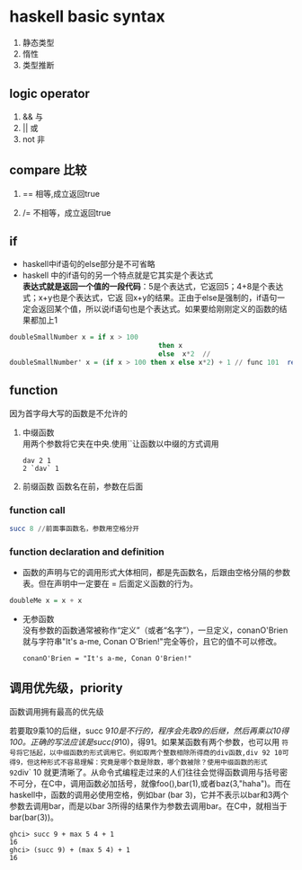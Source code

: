 # haskell basic syntax
1. 静态类型
2. 惰性
3. 类型推断
## logic operator

1. &&  与
2. ||  或
3. not 非
## compare 比较
1. == 相等,成立返回true

2. /= 不相等，成立返回true

## if
- haskell中if语句的else部分是不可省略
- haskell 中的if语句的另一个特点就是它其实是个表达式  
	**表达式就是返回一个值的一段代码**：5是个表达式，它返回5；4+8是个表达式；x+y也是个表达式，它返 回x+y的结果。正由于else是强制的，if语句一定会返回某个值，所以说if语句也是个表达式。如果要给刚刚定义的函数的结果都加上1
```haskell
doubleSmallNumber x = if x > 100                           
                                     then x                           
                                     else  x*2  // 
doubleSmallNumber' x = (if x > 100 then x else x*2) + 1 // func 101  return 102,去掉括号，返回101
```

## function
因为首字母大写的函数是不允许的

1. 中缀函数  
	用两个参数将它夹在中央.使用``让函数以中缀的方式调用
	
	```
	dav 2 1
	2 `dav` 1
	```
	
2. 前缀函数
    函数名在前，参数在后面
### function call

```haskell
succ 8 //前面事函数名，参数用空格分开
```
### function declaration and definition

- 函数的声明与它的调用形式大体相同，都是先函数名，后跟由空格分隔的参数表。但在声明中一定要在 = 后面定义函数的行为。
```haskell
doubleMe x = x + x 

```
- 无参函数  
	没有参数的函数通常被称作“定义”（或者“名字”），一旦定义，conanO'Brien就与字符串"It's a-me, Conan O'Brien!"完全等价，且它的值不可以修改。
	```
	conanO'Brien = "It's a-me, Conan O'Brien!"
	```
## 调用优先级，priority
函数调用拥有最高的优先级

若要取9乘10的后继，succ 9*10是不行的，程序会先取9的后继，然后再乘以10得100。正确的写法应该是succ(9*10)，得91。如果某函数有两个参数，也可以用 ` 符号将它括起，以中缀函数的形式调用它。例如取两个整数相除所得商的div函数,div 92 10可得9，但这种形式不容易理解：究竟是哪个数是除数，哪个数被除？使用中缀函数的形式 92 `div` 10 就更清晰了。从命令式编程走过来的人们往往会觉得函数调用与括号密不可分，在C中，调用函数必加括号，就像foo(),bar(1),或者baz(3,"haha")。而在haskell中，函数的调用必使用空格，例如bar (bar 3)，它并不表示以bar和3两个参数去调用bar，而是以bar 3所得的结果作为参数去调用bar。在C中，就相当于bar(bar(3))。

```
ghci> succ 9 + max 5 4 + 1   
16   
ghci> (succ 9) + (max 5 4) + 1   
16
```